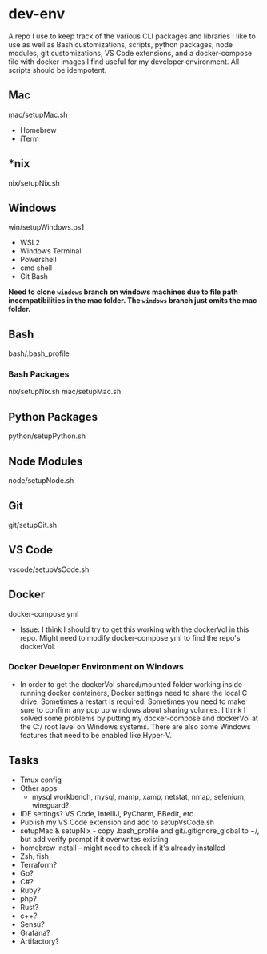 # dev-env
A repo I use to keep track of the various CLI packages and libraries I like to use as well as Bash customizations, scripts, python packages, node modules, git customizations, VS Code extensions, and a docker-compose file with docker images I find useful for my developer environment. All scripts should be idempotent.

## Mac
mac/setupMac.sh

- Homebrew
- iTerm

## *nix
nix/setupNix.sh

## Windows
win/setupWindows.ps1

- WSL2
- Windows Terminal
- Powershell
- cmd shell
- Git Bash

**Need to clone `windows` branch on windows machines due to file path incompatibilities in the mac folder. The `windows` branch just omits the mac folder.**

## Bash
bash/.bash_profile

### Bash Packages
nix/setupNix.sh
mac/setupMac.sh

## Python Packages
python/setupPython.sh

## Node Modules
node/setupNode.sh

## Git
git/setupGit.sh

## VS Code
vscode/setupVsCode.sh

## Docker
docker-compose.yml

- Issue: I think I should try to get this working with the dockerVol in this repo. Might need to modify docker-compose.yml to find the repo's dockerVol.

### Docker Developer Environment on Windows
- In order to get the dockerVol shared/mounted folder working inside running docker containers, Docker settings need to share the local C drive. Sometimes a restart is required. Sometimes you need to make sure to confirm any pop up windows about sharing volumes. I think I solved some problems by putting my docker-compose and dockerVol at the C:/ root level on Windows systems. There are also some Windows features that need to be enabled like Hyper-V.

## Tasks
- Tmux config
- Other apps
	- mysql workbench, mysql, mamp, xamp, netstat, nmap, selenium, wireguard?
- IDE settings? VS Code, IntelliJ, PyCharm, BBedit, etc.
- Publish my VS Code extension and add to setupVsCode.sh
- setupMac & setupNix - copy .bash_profile and git/.gitignore_global to ~/, but add verify prompt if it overwrites existing
- homebrew install - might need to check if it's already installed
- Zsh, fish
- Terraform?
- Go?
- C#?
- Ruby?
- php?
- Rust?
- c++?
- Sensu?
- Grafana?
- Artifactory?